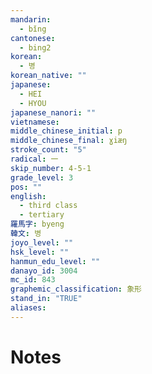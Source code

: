 ```yaml
---
mandarin:
  - bǐng
cantonese:
  - bing2
korean:
  - 병
korean_native: ""
japanese:
  - HEI
  - HYOU
japanese_nanori: ""
vietnamese:
middle_chinese_initial: p
middle_chinese_final: ɣiæŋ
stroke_count: "5"
radical: 一
skip_number: 4-5-1
grade_level: 3
pos: ""
english:
  - third class
  - tertiary
羅馬字: byeng
韓文: 병
joyo_level: ""
hsk_level: ""
hanmun_edu_level: ""
danayo_id: 3004
mc_id: 843
graphemic_classification: 象形
stand_in: "TRUE"
aliases:
---
```


# Notes
